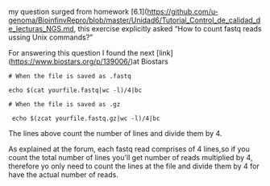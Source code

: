my question surged from homework [6.1](https://github.com/u-genoma/BioinfinvRepro/blob/master/Unidad6/Tutorial_Control_de_calidad_de_lecturas_NGS.md, this exercise explicitly asked “How to count fastq reads ussing Unix commands?”

For answering this question I found the next [link] (https://www.biostars.org/p/139006/)at Biostars

```
# When the file is saved as .fastq  

echo $(cat yourfile.fastq|wc -l)/4|bc

# When the file is saved as .gz  

 echo $(zcat yourfile.fastq.gz|wc -l)/4|bc
```
The lines above count the number of lines and divide them by 4.

As explained at the forum, each fastq read comprises of 4 lines,so if you count the total number of lines you'll get number of reads multiplied by 4, therefore yo only need to count the lines at the file and divide them by 4 for have the actual number of reads.
